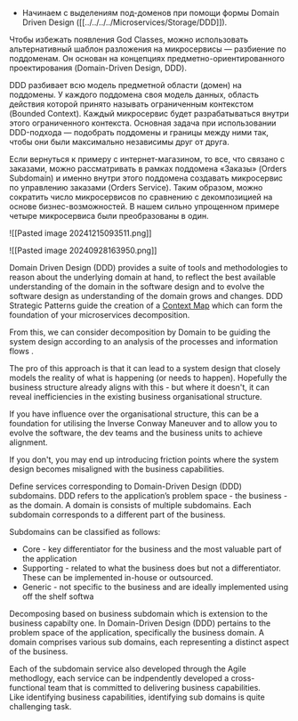 - Начинаем с выделениям под-доменов при помощи формы Domain Driven Design ([[../../../../Microservices/Storage/DDD]]).

Чтобы избежать появления God Classes, можно использовать альтернативный шаблон разложения на микросервисы — разбиение по поддоменам. Он основан на концепциях предметно-ориентированного проектирования (Domain-Driven Design, DDD).

DDD разбивает всю модель предметной области (домен) на поддомены. У каждого поддомена своя модель данных, область действия которой принято называть ограниченным контекстом (Bounded Context). Каждый микросервис будет разрабатываться внутри этого ограниченного контекста. Основная задача при использовании DDD-подхода — подобрать поддомены и границы между ними так, чтобы они были максимально независимы друг от друга.

Если вернуться к примеру с интернет-магазином, то все, что связано с заказами, можно рассматривать в рамках поддомена «Заказы» (Orders Subdomain) и именно внутри этого поддомена создавать микросервис по управлению заказами (Orders Service). Таким образом, можно сократить число микросервисов по сравнению с декомпозицией на основе бизнес-возможностей. В нашем сильно упрощенном примере четыре микросервиса были преобразованы в один.

![[Pasted image 20241215093511.png]]

![[Pasted image 20240928163950.png]]

Domain Driven Design (DDD) provides a suite of tools and methodologies to reason about the underlying domain at hand, to reflect the best available understanding of the domain in the software design and to evolve the software design as understanding of the domain grows and changes. DDD Strategic Patterns guide the creation of a [Context Map](https://www.infoq.com/articles/ddd-contextmapping) which can form the foundation of your microservices decomposition.

From this, we can consider decomposition by Domain to be guiding the system design according to an analysis of the processes and information flows .

The pro of this approach is that it can lead to a system design that closely models the reality of what is happening (or needs to happen). Hopefully the business structure already aligns with this - but where it doesn't, it can reveal inefficiencies in the existing business organisational structure.

If you have influence over the organisational structure, this can be a foundation for utilising the Inverse Conway Maneuver and to allow you to evolve the software, the dev teams and the business units to achieve alignment.

If you don't, you may end up introducing friction points where the system design becomes misaligned with the business capabilities.

Define services corresponding to Domain-Driven Design (DDD) subdomains. DDD refers to the application’s problem space - the business - as the domain. A domain is consists of multiple subdomains. Each subdomain corresponds to a different part of the business.

Subdomains can be classified as follows:

- Core - key differentiator for the business and the most valuable part of the application
- Supporting - related to what the business does but not a differentiator. These can be implemented in-house or outsourced.
- Generic - not specific to the business and are ideally implemented using off the shelf softwa

Decomposing based on business subdomain which is extension to the business capabilty one. In Domain-Driven Design (DDD) pertains to the problem space of the application, specifically the business domain. A domain comprises various sub domains, each representing a distinct aspect of the business.

Each of the subdomain service also developed through the Agile methodlogy, each service can be indpendently developed a cross-functional team that is committed to delivering business capabilities.  
Like identifying business capabilities, identifying sub domains is quite challenging task.